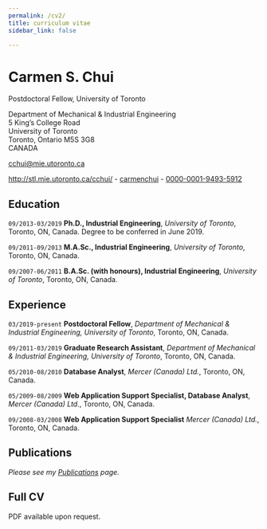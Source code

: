 ```yaml
---
permalink: /cv2/
title: curriculum vitae
sidebar_link: false

---
```

# Carmen S. Chui
Postdoctoral Fellow, University of Toronto

Department of Mechanical & Industrial Engineering<br/>
5 King’s College Road<br/>
University of Toronto<br/>
Toronto, Ontario M5S 3G8<br/>
CANADA

<a href="mailto:cchui@mie.utoronto.ca">cchui@mie.utoronto.ca</a>

<div id="webaddress">
  <a href="http://stl.mie.utoronto.ca/cchui/"><i class="fas fa-home"></i> http://stl.mie.utoronto.ca/cchui/</a> - 
  <a href="https://github.com/carmenchui"><i class="fab fa-github"></i> carmenchui</a> - 
  <a href="http://orcid.org/0000-0001-9493-5912"><i class="ai ai-orcid"></i> 0000-0001-9493-5912</a>
</div>

## Education

`09/2013-03/2019`
**Ph.D., Industrial Engineering**, *University of Toronto*, Toronto, ON, Canada.  Degree to be conferred in June 2019.

`09/2011-09/2013`
**M.A.Sc., Industrial Engineering**, *University of Toronto*, Toronto, ON, Canada.

`09/2007-06/2011`
**B.A.Sc. (with honours), Industrial Engineering**, *University of Toronto*, Toronto, ON, Canada.

## Experience

`03/2019-present`
**Postdoctoral Fellow**, *Department of Mechanical & Industrial Engineering, University of Toronto*, Toronto, ON, Canada.

`09/2011-03/2019`
**Graduate Research Assistant**, *Department of Mechanical & Industrial Engineering, University of Toronto*, Toronto, ON, Canada.

`05/2010-08/2010`
**Database Analyst**, *Mercer (Canada) Ltd.*, Toronto, ON, Canada.

`05/2009-08/2009`
**Web Application Support Specialist, Database Analyst**, *Mercer (Canada) Ltd.*, Toronto, ON, Canada.

`09/2008-03/2008`
**Web Application Support Specialist** *Mercer (Canada) Ltd.*, Toronto, ON, Canada.

## Publications

*Please see my [Publications](http://carmenchui.github.io/publications/) page.*

## Full CV
PDF available upon request.
